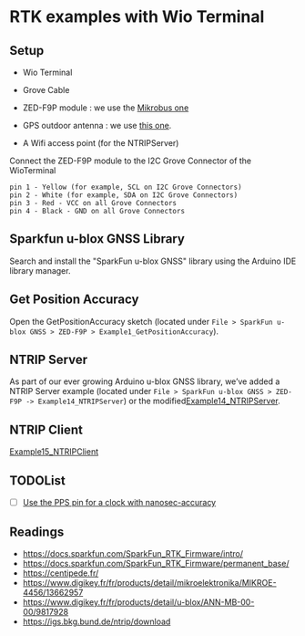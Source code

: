 # RTK examples with Wio Terminal

## Setup

* Wio Terminal
* Grove Cable
* ZED-F9P module : we use the [Mikrobus one](https://www.digikey.fr/fr/products/detail/mikroelektronika/MIKROE-4456/13662957)
* GPS outdoor antenna : we use [this one](https://www.digikey.fr/fr/products/detail/u-blox/ANN-MB-00-00/9817928).

* A Wifi access point (for the NTRIPServer)

Connect the ZED-F9P module to the I2C Grove Connector of the WioTerminal

    pin 1 - Yellow (for example, SCL on I2C Grove Connectors)
    pin 2 - White (for example, SDA on I2C Grove Connectors)
    pin 3 - Red - VCC on all Grove Connectors
    pin 4 - Black - GND on all Grove Connectors

## Sparkfun u-blox GNSS Library

Search and install the "SparkFun u-blox GNSS" library using the Arduino IDE library manager.

## Get Position Accuracy

Open the GetPositionAccuracy sketch (located under `File > SparkFun u-blox GNSS > ZED-F9P > Example1_GetPositionAccuracy`).

## NTRIP Server

As part of our ever growing Arduino u-blox GNSS library, we’ve added a NTRIP Server example (located under `File > SparkFun u-blox GNSS > ZED-F9P -> Example14_NTRIPServer`) or the modified[Example14_NTRIPServer](./Example14_NTRIPServer).

## NTRIP Client
[Example15_NTRIPClient](./Example15_NTRIPClient)

## TODOList
* [ ] [Use the PPS pin for a clock with nanosec-accuracy](https://forum.arduino.cc/t/pps-from-ultimate-gps-synch-with-arduino-uno/336683/2)

## Readings

* https://docs.sparkfun.com/SparkFun_RTK_Firmware/intro/
* https://docs.sparkfun.com/SparkFun_RTK_Firmware/permanent_base/
* https://centipede.fr/
* https://www.digikey.fr/fr/products/detail/mikroelektronika/MIKROE-4456/13662957
* https://www.digikey.fr/fr/products/detail/u-blox/ANN-MB-00-00/9817928
* https://igs.bkg.bund.de/ntrip/download